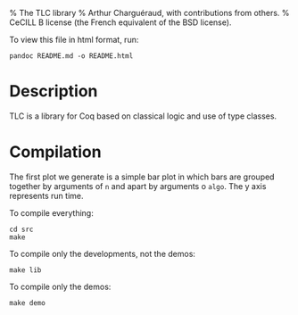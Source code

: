 % The TLC library
% Arthur Charguéraud, with contributions from others.
% CeCILL B license (the French equivalent of the BSD license).


To view this file in html format, run:

    pandoc README.md -o README.html


Description
===========

TLC is a library for Coq based on classical logic and use of type classes.

Compilation
===========

The first plot we generate is a simple bar plot in which bars are
grouped together by arguments of `n` and apart by arguments o
`algo`. The y axis represents run time.

To compile everything:

    cd src
    make 

To compile only the developments, not the demos:

    make lib

To compile only the demos:

    make demo

